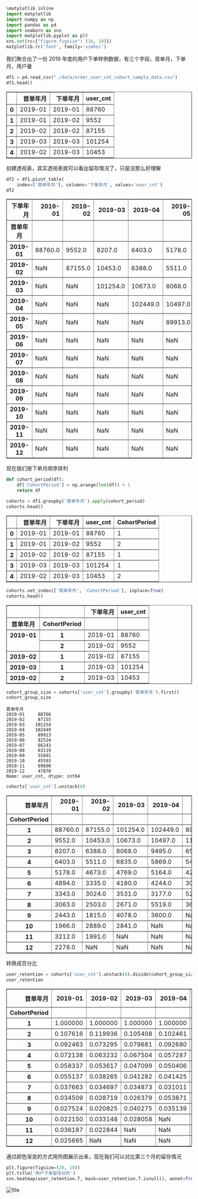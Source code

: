 ```python
%matplotlib inline
import matplotlib 
import numpy as np
import pandas as pd
import seaborn as sns
import matplotlib.pyplot as plt
sns.set(rc={"figure.figsize": (16, 10)})
matplotlib.rc('font', family='simhei')
```

我们聚合出了一份 2019 年度的用户下单样例数据，有三个字段，首单月，下单月，用户量


```python
df1 = pd.read_csv("./data/order_user_cnt_cohort_sample_data.csv")
df1.head()
```

<div>
<table border="1" class="dataframe">
  <thead>
    <tr style="text-align: right;">
      <th></th>
      <th>首单年月</th>
      <th>下单年月</th>
      <th>user_cnt</th>
    </tr>
  </thead>
  <tbody>
    <tr>
      <th>0</th>
      <td>2019-01</td>
      <td>2019-01</td>
      <td>88760</td>
    </tr>
    <tr>
      <th>1</th>
      <td>2019-01</td>
      <td>2019-02</td>
      <td>9552</td>
    </tr>
    <tr>
      <th>2</th>
      <td>2019-02</td>
      <td>2019-02</td>
      <td>87155</td>
    </tr>
    <tr>
      <th>3</th>
      <td>2019-03</td>
      <td>2019-03</td>
      <td>101254</td>
    </tr>
    <tr>
      <th>4</th>
      <td>2019-02</td>
      <td>2019-03</td>
      <td>10453</td>
    </tr>
  </tbody>
</table>
</div>



创建透视表，其实透视表就可以看出留存情况了，只是没那么好理解


```python
df2 = df1.pivot_table(
    index=['首单年月'], columns='下单年月', values='user_cnt')
df2
```

<div>
<table border="1" class="dataframe">
  <thead>
    <tr style="text-align: right;">
      <th>下单年月</th>
      <th>2019-01</th>
      <th>2019-02</th>
      <th>2019-03</th>
      <th>2019-04</th>
      <th>2019-05</th>
      <th>2019-06</th>
      <th>2019-07</th>
      <th>2019-08</th>
      <th>2019-09</th>
      <th>2019-10</th>
      <th>2019-11</th>
      <th>2019-12</th>
    </tr>
    <tr>
      <th>首单年月</th>
      <th></th>
      <th></th>
      <th></th>
      <th></th>
      <th></th>
      <th></th>
      <th></th>
      <th></th>
      <th></th>
      <th></th>
      <th></th>
      <th></th>
    </tr>
  </thead>
  <tbody>
    <tr>
      <th>2019-01</th>
      <td>88760.0</td>
      <td>9552.0</td>
      <td>8207.0</td>
      <td>6403.0</td>
      <td>5178.0</td>
      <td>4894.0</td>
      <td>3343.0</td>
      <td>3063.0</td>
      <td>2443.0</td>
      <td>1966.0</td>
      <td>3212.0</td>
      <td>2278.0</td>
    </tr>
    <tr>
      <th>2019-02</th>
      <td>NaN</td>
      <td>87155.0</td>
      <td>10453.0</td>
      <td>6388.0</td>
      <td>5511.0</td>
      <td>4673.0</td>
      <td>3335.0</td>
      <td>3024.0</td>
      <td>2503.0</td>
      <td>1815.0</td>
      <td>2889.0</td>
      <td>1991.0</td>
    </tr>
    <tr>
      <th>2019-03</th>
      <td>NaN</td>
      <td>NaN</td>
      <td>101254.0</td>
      <td>10673.0</td>
      <td>8068.0</td>
      <td>6835.0</td>
      <td>4769.0</td>
      <td>4180.0</td>
      <td>3531.0</td>
      <td>2671.0</td>
      <td>4078.0</td>
      <td>2841.0</td>
    </tr>
    <tr>
      <th>2019-04</th>
      <td>NaN</td>
      <td>NaN</td>
      <td>NaN</td>
      <td>102449.0</td>
      <td>10497.0</td>
      <td>9495.0</td>
      <td>5869.0</td>
      <td>5164.0</td>
      <td>4244.0</td>
      <td>3177.0</td>
      <td>5519.0</td>
      <td>3600.0</td>
    </tr>
    <tr>
      <th>2019-05</th>
      <td>NaN</td>
      <td>NaN</td>
      <td>NaN</td>
      <td>NaN</td>
      <td>89913.0</td>
      <td>11471.0</td>
      <td>6562.0</td>
      <td>5420.0</td>
      <td>4240.0</td>
      <td>3090.0</td>
      <td>5278.0</td>
      <td>3611.0</td>
    </tr>
    <tr>
      <th>2019-06</th>
      <td>NaN</td>
      <td>NaN</td>
      <td>NaN</td>
      <td>NaN</td>
      <td>NaN</td>
      <td>82524.0</td>
      <td>7230.0</td>
      <td>5491.0</td>
      <td>4311.0</td>
      <td>3013.0</td>
      <td>6027.0</td>
      <td>3579.0</td>
    </tr>
    <tr>
      <th>2019-07</th>
      <td>NaN</td>
      <td>NaN</td>
      <td>NaN</td>
      <td>NaN</td>
      <td>NaN</td>
      <td>NaN</td>
      <td>66243.0</td>
      <td>6927.0</td>
      <td>4457.0</td>
      <td>3309.0</td>
      <td>5105.0</td>
      <td>3090.0</td>
    </tr>
    <tr>
      <th>2019-08</th>
      <td>NaN</td>
      <td>NaN</td>
      <td>NaN</td>
      <td>NaN</td>
      <td>NaN</td>
      <td>NaN</td>
      <td>NaN</td>
      <td>63119.0</td>
      <td>5325.0</td>
      <td>3454.0</td>
      <td>4656.0</td>
      <td>3245.0</td>
    </tr>
    <tr>
      <th>2019-09</th>
      <td>NaN</td>
      <td>NaN</td>
      <td>NaN</td>
      <td>NaN</td>
      <td>NaN</td>
      <td>NaN</td>
      <td>NaN</td>
      <td>NaN</td>
      <td>55891.0</td>
      <td>4336.0</td>
      <td>5745.0</td>
      <td>3748.0</td>
    </tr>
    <tr>
      <th>2019-10</th>
      <td>NaN</td>
      <td>NaN</td>
      <td>NaN</td>
      <td>NaN</td>
      <td>NaN</td>
      <td>NaN</td>
      <td>NaN</td>
      <td>NaN</td>
      <td>NaN</td>
      <td>45593.0</td>
      <td>5389.0</td>
      <td>3550.0</td>
    </tr>
    <tr>
      <th>2019-11</th>
      <td>NaN</td>
      <td>NaN</td>
      <td>NaN</td>
      <td>NaN</td>
      <td>NaN</td>
      <td>NaN</td>
      <td>NaN</td>
      <td>NaN</td>
      <td>NaN</td>
      <td>NaN</td>
      <td>69600.0</td>
      <td>5860.0</td>
    </tr>
    <tr>
      <th>2019-12</th>
      <td>NaN</td>
      <td>NaN</td>
      <td>NaN</td>
      <td>NaN</td>
      <td>NaN</td>
      <td>NaN</td>
      <td>NaN</td>
      <td>NaN</td>
      <td>NaN</td>
      <td>NaN</td>
      <td>NaN</td>
      <td>47870.0</td>
    </tr>
  </tbody>
</table>
</div>



现在我们按下单月顺序排列


```python
def cohort_period(df):
    df['CohortPeriod'] = np.arange(len(df)) + 1
    return df

cohorts = df1.groupby('首单年月').apply(cohort_period)
cohorts.head()
```

<div>
<table border="1" class="dataframe">
  <thead>
    <tr style="text-align: right;">
      <th></th>
      <th>首单年月</th>
      <th>下单年月</th>
      <th>user_cnt</th>
      <th>CohortPeriod</th>
    </tr>
  </thead>
  <tbody>
    <tr>
      <th>0</th>
      <td>2019-01</td>
      <td>2019-01</td>
      <td>88760</td>
      <td>1</td>
    </tr>
    <tr>
      <th>1</th>
      <td>2019-01</td>
      <td>2019-02</td>
      <td>9552</td>
      <td>2</td>
    </tr>
    <tr>
      <th>2</th>
      <td>2019-02</td>
      <td>2019-02</td>
      <td>87155</td>
      <td>1</td>
    </tr>
    <tr>
      <th>3</th>
      <td>2019-03</td>
      <td>2019-03</td>
      <td>101254</td>
      <td>1</td>
    </tr>
    <tr>
      <th>4</th>
      <td>2019-02</td>
      <td>2019-03</td>
      <td>10453</td>
      <td>2</td>
    </tr>
  </tbody>
</table>
</div>


```python
cohorts.set_index(['首单年月', 'CohortPeriod'], inplace=True)
cohorts.head()
```

<div>
<table border="1" class="dataframe">
  <thead>
    <tr style="text-align: right;">
      <th></th>
      <th></th>
      <th>下单年月</th>
      <th>user_cnt</th>
    </tr>
    <tr>
      <th>首单年月</th>
      <th>CohortPeriod</th>
      <th></th>
      <th></th>
    </tr>
  </thead>
  <tbody>
    <tr>
      <th rowspan="2" valign="top">2019-01</th>
      <th>1</th>
      <td>2019-01</td>
      <td>88760</td>
    </tr>
    <tr>
      <th>2</th>
      <td>2019-02</td>
      <td>9552</td>
    </tr>
    <tr>
      <th>2019-02</th>
      <th>1</th>
      <td>2019-02</td>
      <td>87155</td>
    </tr>
    <tr>
      <th>2019-03</th>
      <th>1</th>
      <td>2019-03</td>
      <td>101254</td>
    </tr>
    <tr>
      <th>2019-02</th>
      <th>2</th>
      <td>2019-03</td>
      <td>10453</td>
    </tr>
  </tbody>
</table>
</div>




```python
cohort_group_size = cohorts['user_cnt'].groupby('首单年月').first()
cohort_group_size
```




    首单年月
    2019-01     88760
    2019-02     87155
    2019-03    101254
    2019-04    102449
    2019-05     89913
    2019-06     82524
    2019-07     66243
    2019-08     63119
    2019-09     55891
    2019-10     45593
    2019-11     69600
    2019-12     47870
    Name: user_cnt, dtype: int64




```python
cohorts['user_cnt'].unstack(0)
```

<div>
<table border="1" class="dataframe">
  <thead>
    <tr style="text-align: right;">
      <th>首单年月</th>
      <th>2019-01</th>
      <th>2019-02</th>
      <th>2019-03</th>
      <th>2019-04</th>
      <th>2019-05</th>
      <th>2019-06</th>
      <th>2019-07</th>
      <th>2019-08</th>
      <th>2019-09</th>
      <th>2019-10</th>
      <th>2019-11</th>
      <th>2019-12</th>
    </tr>
    <tr>
      <th>CohortPeriod</th>
      <th></th>
      <th></th>
      <th></th>
      <th></th>
      <th></th>
      <th></th>
      <th></th>
      <th></th>
      <th></th>
      <th></th>
      <th></th>
      <th></th>
    </tr>
  </thead>
  <tbody>
    <tr>
      <th>1</th>
      <td>88760.0</td>
      <td>87155.0</td>
      <td>101254.0</td>
      <td>102449.0</td>
      <td>89913.0</td>
      <td>82524.0</td>
      <td>66243.0</td>
      <td>63119.0</td>
      <td>55891.0</td>
      <td>45593.0</td>
      <td>69600.0</td>
      <td>47870.0</td>
    </tr>
    <tr>
      <th>2</th>
      <td>9552.0</td>
      <td>10453.0</td>
      <td>10673.0</td>
      <td>10497.0</td>
      <td>11471.0</td>
      <td>7230.0</td>
      <td>6927.0</td>
      <td>5325.0</td>
      <td>4336.0</td>
      <td>5389.0</td>
      <td>5860.0</td>
      <td>NaN</td>
    </tr>
    <tr>
      <th>3</th>
      <td>8207.0</td>
      <td>6388.0</td>
      <td>8068.0</td>
      <td>9495.0</td>
      <td>6562.0</td>
      <td>5491.0</td>
      <td>4457.0</td>
      <td>3454.0</td>
      <td>5745.0</td>
      <td>3550.0</td>
      <td>NaN</td>
      <td>NaN</td>
    </tr>
    <tr>
      <th>4</th>
      <td>6403.0</td>
      <td>5511.0</td>
      <td>6835.0</td>
      <td>5869.0</td>
      <td>5420.0</td>
      <td>4311.0</td>
      <td>3309.0</td>
      <td>4656.0</td>
      <td>3748.0</td>
      <td>NaN</td>
      <td>NaN</td>
      <td>NaN</td>
    </tr>
    <tr>
      <th>5</th>
      <td>5178.0</td>
      <td>4673.0</td>
      <td>4769.0</td>
      <td>5164.0</td>
      <td>4240.0</td>
      <td>3013.0</td>
      <td>5105.0</td>
      <td>3245.0</td>
      <td>NaN</td>
      <td>NaN</td>
      <td>NaN</td>
      <td>NaN</td>
    </tr>
    <tr>
      <th>6</th>
      <td>4894.0</td>
      <td>3335.0</td>
      <td>4180.0</td>
      <td>4244.0</td>
      <td>3090.0</td>
      <td>6027.0</td>
      <td>3090.0</td>
      <td>NaN</td>
      <td>NaN</td>
      <td>NaN</td>
      <td>NaN</td>
      <td>NaN</td>
    </tr>
    <tr>
      <th>7</th>
      <td>3343.0</td>
      <td>3024.0</td>
      <td>3531.0</td>
      <td>3177.0</td>
      <td>5278.0</td>
      <td>3579.0</td>
      <td>NaN</td>
      <td>NaN</td>
      <td>NaN</td>
      <td>NaN</td>
      <td>NaN</td>
      <td>NaN</td>
    </tr>
    <tr>
      <th>8</th>
      <td>3063.0</td>
      <td>2503.0</td>
      <td>2671.0</td>
      <td>5519.0</td>
      <td>3611.0</td>
      <td>NaN</td>
      <td>NaN</td>
      <td>NaN</td>
      <td>NaN</td>
      <td>NaN</td>
      <td>NaN</td>
      <td>NaN</td>
    </tr>
    <tr>
      <th>9</th>
      <td>2443.0</td>
      <td>1815.0</td>
      <td>4078.0</td>
      <td>3600.0</td>
      <td>NaN</td>
      <td>NaN</td>
      <td>NaN</td>
      <td>NaN</td>
      <td>NaN</td>
      <td>NaN</td>
      <td>NaN</td>
      <td>NaN</td>
    </tr>
    <tr>
      <th>10</th>
      <td>1966.0</td>
      <td>2889.0</td>
      <td>2841.0</td>
      <td>NaN</td>
      <td>NaN</td>
      <td>NaN</td>
      <td>NaN</td>
      <td>NaN</td>
      <td>NaN</td>
      <td>NaN</td>
      <td>NaN</td>
      <td>NaN</td>
    </tr>
    <tr>
      <th>11</th>
      <td>3212.0</td>
      <td>1991.0</td>
      <td>NaN</td>
      <td>NaN</td>
      <td>NaN</td>
      <td>NaN</td>
      <td>NaN</td>
      <td>NaN</td>
      <td>NaN</td>
      <td>NaN</td>
      <td>NaN</td>
      <td>NaN</td>
    </tr>
    <tr>
      <th>12</th>
      <td>2278.0</td>
      <td>NaN</td>
      <td>NaN</td>
      <td>NaN</td>
      <td>NaN</td>
      <td>NaN</td>
      <td>NaN</td>
      <td>NaN</td>
      <td>NaN</td>
      <td>NaN</td>
      <td>NaN</td>
      <td>NaN</td>
    </tr>
  </tbody>
</table>
</div>

转换成百分比


```python
user_retention = cohorts['user_cnt'].unstack(0).divide(cohort_group_size, axis=1)
user_retention
```

<div>
<table border="1" class="dataframe">
  <thead>
    <tr style="text-align: right;">
      <th>首单年月</th>
      <th>2019-01</th>
      <th>2019-02</th>
      <th>2019-03</th>
      <th>2019-04</th>
      <th>2019-05</th>
      <th>2019-06</th>
      <th>2019-07</th>
      <th>2019-08</th>
      <th>2019-09</th>
      <th>2019-10</th>
      <th>2019-11</th>
      <th>2019-12</th>
    </tr>
    <tr>
      <th>CohortPeriod</th>
      <th></th>
      <th></th>
      <th></th>
      <th></th>
      <th></th>
      <th></th>
      <th></th>
      <th></th>
      <th></th>
      <th></th>
      <th></th>
      <th></th>
    </tr>
  </thead>
  <tbody>
    <tr>
      <th>1</th>
      <td>1.000000</td>
      <td>1.000000</td>
      <td>1.000000</td>
      <td>1.000000</td>
      <td>1.000000</td>
      <td>1.000000</td>
      <td>1.000000</td>
      <td>1.000000</td>
      <td>1.000000</td>
      <td>1.000000</td>
      <td>1.000000</td>
      <td>1.0</td>
    </tr>
    <tr>
      <th>2</th>
      <td>0.107616</td>
      <td>0.119936</td>
      <td>0.105408</td>
      <td>0.102461</td>
      <td>0.127579</td>
      <td>0.087611</td>
      <td>0.104570</td>
      <td>0.084364</td>
      <td>0.077580</td>
      <td>0.118198</td>
      <td>0.084195</td>
      <td>NaN</td>
    </tr>
    <tr>
      <th>3</th>
      <td>0.092463</td>
      <td>0.073295</td>
      <td>0.079681</td>
      <td>0.092680</td>
      <td>0.072982</td>
      <td>0.066538</td>
      <td>0.067283</td>
      <td>0.054722</td>
      <td>0.102789</td>
      <td>0.077863</td>
      <td>NaN</td>
      <td>NaN</td>
    </tr>
    <tr>
      <th>4</th>
      <td>0.072138</td>
      <td>0.063232</td>
      <td>0.067504</td>
      <td>0.057287</td>
      <td>0.060280</td>
      <td>0.052239</td>
      <td>0.049952</td>
      <td>0.073765</td>
      <td>0.067059</td>
      <td>NaN</td>
      <td>NaN</td>
      <td>NaN</td>
    </tr>
    <tr>
      <th>5</th>
      <td>0.058337</td>
      <td>0.053617</td>
      <td>0.047099</td>
      <td>0.050406</td>
      <td>0.047157</td>
      <td>0.036511</td>
      <td>0.077065</td>
      <td>0.051411</td>
      <td>NaN</td>
      <td>NaN</td>
      <td>NaN</td>
      <td>NaN</td>
    </tr>
    <tr>
      <th>6</th>
      <td>0.055137</td>
      <td>0.038265</td>
      <td>0.041282</td>
      <td>0.041425</td>
      <td>0.034367</td>
      <td>0.073033</td>
      <td>0.046646</td>
      <td>NaN</td>
      <td>NaN</td>
      <td>NaN</td>
      <td>NaN</td>
      <td>NaN</td>
    </tr>
    <tr>
      <th>7</th>
      <td>0.037663</td>
      <td>0.034697</td>
      <td>0.034873</td>
      <td>0.031011</td>
      <td>0.058701</td>
      <td>0.043369</td>
      <td>NaN</td>
      <td>NaN</td>
      <td>NaN</td>
      <td>NaN</td>
      <td>NaN</td>
      <td>NaN</td>
    </tr>
    <tr>
      <th>8</th>
      <td>0.034509</td>
      <td>0.028719</td>
      <td>0.026379</td>
      <td>0.053871</td>
      <td>0.040161</td>
      <td>NaN</td>
      <td>NaN</td>
      <td>NaN</td>
      <td>NaN</td>
      <td>NaN</td>
      <td>NaN</td>
      <td>NaN</td>
    </tr>
    <tr>
      <th>9</th>
      <td>0.027524</td>
      <td>0.020825</td>
      <td>0.040275</td>
      <td>0.035139</td>
      <td>NaN</td>
      <td>NaN</td>
      <td>NaN</td>
      <td>NaN</td>
      <td>NaN</td>
      <td>NaN</td>
      <td>NaN</td>
      <td>NaN</td>
    </tr>
    <tr>
      <th>10</th>
      <td>0.022150</td>
      <td>0.033148</td>
      <td>0.028058</td>
      <td>NaN</td>
      <td>NaN</td>
      <td>NaN</td>
      <td>NaN</td>
      <td>NaN</td>
      <td>NaN</td>
      <td>NaN</td>
      <td>NaN</td>
      <td>NaN</td>
    </tr>
    <tr>
      <th>11</th>
      <td>0.036187</td>
      <td>0.022844</td>
      <td>NaN</td>
      <td>NaN</td>
      <td>NaN</td>
      <td>NaN</td>
      <td>NaN</td>
      <td>NaN</td>
      <td>NaN</td>
      <td>NaN</td>
      <td>NaN</td>
      <td>NaN</td>
    </tr>
    <tr>
      <th>12</th>
      <td>0.025665</td>
      <td>NaN</td>
      <td>NaN</td>
      <td>NaN</td>
      <td>NaN</td>
      <td>NaN</td>
      <td>NaN</td>
      <td>NaN</td>
      <td>NaN</td>
      <td>NaN</td>
      <td>NaN</td>
      <td>NaN</td>
    </tr>
  </tbody>
</table>
</div>

通过颜色渐变的方式用热图展示出来，现在我们可以对比第三个月的留存情况

```python
plt.figure(figsize=(20, 10))
plt.title('用户下单留存分析')
sns.heatmap(user_retention.T, mask=user_retention.T.isnull(), annot=True, cmap="rocket_r", fmt='.2%');
```

![file](https://img.toutiao.io/attachment/cda6df9b949d4e2ca816e0a1cc3ae3b4/w600)
